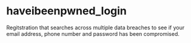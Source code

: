 # haveibeenpwned_login
Regitstration that searches across multiple data breaches to see if your email address, phone number and password has been compromised.

